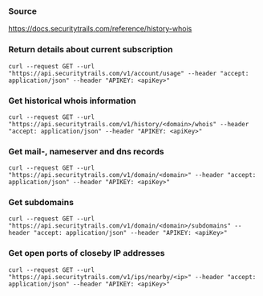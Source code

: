 ### Source
https://docs.securitytrails.com/reference/history-whois

### Return details about current subscription
```
curl --request GET --url "https://api.securitytrails.com/v1/account/usage" --header "accept: application/json" --header "APIKEY: <apiKey>"
```

### Get historical whois information
```
curl --request GET --url "https://api.securitytrails.com/v1/history/<domain>/whois" --header "accept: application/json" --header "APIKEY: <apiKey>"
```

### Get mail-, nameserver and dns records
```
curl --request GET --url "https://api.securitytrails.com/v1/domain/<domain>" --header "accept: application/json" --header "APIKEY: <apiKey>"
```

### Get subdomains
```
curl --request GET --url "https://api.securitytrails.com/v1/domain/<domain>/subdomains" --header "accept: application/json" --header "APIKEY: <apiKey>"
```

### Get open ports of closeby IP addresses
```
curl --request GET --url "https://api.securitytrails.com/v1/ips/nearby/<ip>" --header "accept: application/json" --header "APIKEY: <apiKey>"
```

